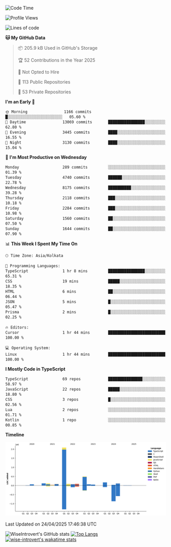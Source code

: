 <!--START_SECTION:waka-->
![Code Time](http://img.shields.io/badge/Code%20Time-2%2C331%20hrs%2011%20mins-blue)

![Profile Views](http://img.shields.io/badge/Profile%20Views-0-blue)

![Lines of code](https://img.shields.io/badge/From%20Hello%20World%20I%27ve%20Written-3.6%20million%20lines%20of%20code-blue)

**🐱 My GitHub Data** 

> 📦 205.9 kB Used in GitHub's Storage 
 > 
> 🏆 52 Contributions in the Year 2025
 > 
> 🚫 Not Opted to Hire
 > 
> 📜 113 Public Repositories 
 > 
> 🔑 53 Private Repositories 
 > 
**I'm an Early 🐤** 

```text
🌞 Morning                1166 commits        █░░░░░░░░░░░░░░░░░░░░░░░░   05.60 % 
🌆 Daytime                13069 commits       ████████████████░░░░░░░░░   62.80 % 
🌃 Evening                3445 commits        ████░░░░░░░░░░░░░░░░░░░░░   16.55 % 
🌙 Night                  3130 commits        ████░░░░░░░░░░░░░░░░░░░░░   15.04 % 
```
📅 **I'm Most Productive on Wednesday** 

```text
Monday                   289 commits         ░░░░░░░░░░░░░░░░░░░░░░░░░   01.39 % 
Tuesday                  4740 commits        ██████░░░░░░░░░░░░░░░░░░░   22.78 % 
Wednesday                8175 commits        ██████████░░░░░░░░░░░░░░░   39.28 % 
Thursday                 2118 commits        ███░░░░░░░░░░░░░░░░░░░░░░   10.18 % 
Friday                   2284 commits        ███░░░░░░░░░░░░░░░░░░░░░░   10.98 % 
Saturday                 1560 commits        ██░░░░░░░░░░░░░░░░░░░░░░░   07.50 % 
Sunday                   1644 commits        ██░░░░░░░░░░░░░░░░░░░░░░░   07.90 % 
```


📊 **This Week I Spent My Time On** 

```text
🕑︎ Time Zone: Asia/Kolkata

💬 Programming Languages: 
TypeScript               1 hr 8 mins         ████████████████░░░░░░░░░   65.31 % 
CSS                      19 mins             █████░░░░░░░░░░░░░░░░░░░░   18.35 % 
HTML                     6 mins              ██░░░░░░░░░░░░░░░░░░░░░░░   06.44 % 
JSON                     5 mins              █░░░░░░░░░░░░░░░░░░░░░░░░   05.47 % 
Prisma                   2 mins              █░░░░░░░░░░░░░░░░░░░░░░░░   02.25 % 

🔥 Editors: 
Cursor                   1 hr 44 mins        █████████████████████████   100.00 % 

💻 Operating System: 
Linux                    1 hr 44 mins        █████████████████████████   100.00 % 
```

**I Mostly Code in TypeScript** 

```text
TypeScript               69 repos            ███████████████░░░░░░░░░░   58.97 % 
JavaScript               22 repos            █████░░░░░░░░░░░░░░░░░░░░   18.80 % 
CSS                      3 repos             █░░░░░░░░░░░░░░░░░░░░░░░░   02.56 % 
Lua                      2 repos             ░░░░░░░░░░░░░░░░░░░░░░░░░   01.71 % 
Kotlin                   1 repo              ░░░░░░░░░░░░░░░░░░░░░░░░░   00.85 % 
```



**Timeline**

![Lines of Code chart](https://raw.githubusercontent.com/wise-introvert/wise-introvert/master/assets/bar_graph.png)


 Last Updated on 24/04/2025 17:46:38 UTC
<!--END_SECTION:waka-->

![WiseIntrovert's GitHub stats](https://github-readme-stats.vercel.app/api?username=wise-introvert&count_private=true&show_icons=true)
[![Top Langs](https://github-readme-stats.vercel.app/api/top-langs/?username=wise-introvert&langs_count=10)](https://github.com/anuraghazra/github-readme-stats)
[![wise-introvert's wakatime stats](https://github-readme-stats.vercel.app/api/wakatime?username=wiseintrovert)](https://github.com/anuraghazra/github-readme-stats)
